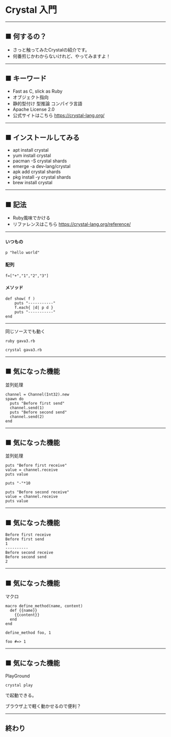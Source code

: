 <!-- $theme: gaia -->
<!-- page_number: true -->
<!-- template: invert -->


# Crystal 入門

---

## ■ 何するの？
- さっと触ってみたCrystalの紹介です。 
- 何番煎じかわからないけれど、やってみますよ！

---
## ■ キーワード
- Fast as C, slick as Ruby
- オブジェクト指向
- 静的型付け 型推論 コンパイラ言語
- Apache License 2.0
- 公式サイトはこちら https://crystal-lang.org/

---

## ■ インストールしてみる
- apt install crystal
- yum install crystal
- pacman -S crystal shards
- emerge -a dev-lang/crystal
- apk add crystal shards
- pkg install -y crystal shards
- brew install crystal

---
## ■ 記法
- Ruby風味でかける
- リファレンスはこちら 
 https://crystal-lang.org/reference/

---
#### いつもの
    p "hello world" 

#### 配列
    f=["+","1","2","3"]
   
#### メソッド
    def show( f )
        puts "-----------"
        f.each{ |d| p d }
        puts "-----------"
	end
---

同じソースでも動く
    
    ruby gava3.rb
    
    crystal gava3.rb

---
## ■ 気になった機能 
並列処理

	channel = Channel(Int32).new
    spawn do
      puts "Before first send"
      channel.send(1)
      puts "Before second send"
      channel.send(2)
    end

---
## ■ 気になった機能 
並列処理

    puts "Before first receive"
    value = channel.receive
    puts value

    puts "-"*10

    puts "Before second receive"
    value = channel.receive
    puts value

---
## ■ 気になった機能 

	Before first receive
	Before first send
	1
	----------
	Before second receive
	Before second send
	2
    
---

## ■ 気になった機能 
マクロ

    macro define_method(name, content)
      def {{name}}
        {{content}}
      end
    end

	define_method foo, 1

	foo #=> 1

---

## ■ 気になった機能 
PlayGround

    crystal play
    
で起動できる。

ブラウザ上で軽く動かせるので便利？

---
## 終わり 


